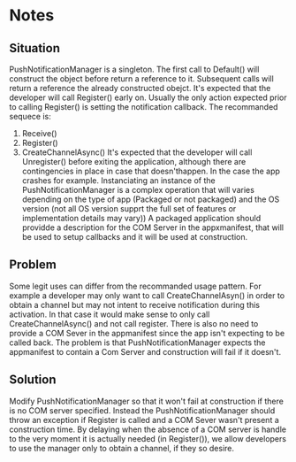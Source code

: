 # Notes

## Situation
PushNotificationManager is a singleton.
The first call to Default() will construct the object before return a reference to it. Subsequent calls will return a reference the already constructed obejct.
It's expected that the developer will call Register() early on. Usually the only action expected prior to calling Register() is setting the notification callback.
The recommanded sequece is:
1. Receive()
2. Register()
3. CreateChannelAsync()
It's expected that the developer will call Unregister() before exiting the application, although there  are contingencies in place in case that doesn'thappen. In the case the app crashes for example.
Instanciating an instance of the PushNotificationManager is a complex operation that will varies depending on the type of app (Packaged or not packaged) and the OS version (not all OS version supprt the full set of features or implementation details may vary))
A packaged application should providde a description for the COM Server in the appxmanifest, that will be used to setup callbacks and it will be used at construction.

## Problem
Some legit uses can differ from the recommanded usage pattern. For example a developer may only want to call CreateChannelAsyn() in order to obtain a channel but may not intent to receive notification during this activation.
In that case it would make sense to only call CreateChannelAsync() and not call register.
There is also no need to provide a COM Sever in the appmanifest since the app isn't expecting to be called back.
The problem is that PushNotificationManager expects the appmanifest to contain  a Com Server and construction will fail if it doesn't.
 
## Solution
Modify PushNotificationManager so that it won't fail at construction if there is no COM server specified.
Instead the PushNotificationManager should throw an exception if Register is called and a COM Sever wasn't present a construction time.
By delaying when the absence of a COM server is handle to the very moment it is actually needed (in Register()), we allow developers to use the manager only to obtain a channel, if they so desire.
